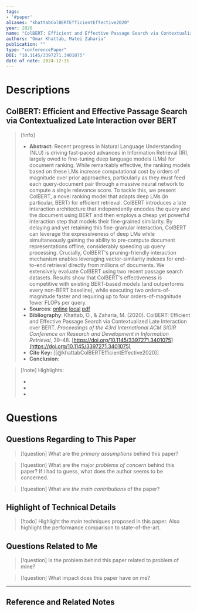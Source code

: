 ```yaml
---
tags:
- '#paper'
aliases: "khattabColBERTEfficientEffective2020"
year: 2020
name: "ColBERT: Efficient and Effective Passage Search via Contextualized Late Interaction over BERT"
authors: "Omar Khattab, Matei Zaharia"
publication: ""
type: "conferencePaper"
DOI: "10.1145/3397271.3401075"
date of note: 2024-12-31 
---
```

# Descriptions

## ColBERT: Efficient and Effective Passage Search via Contextualized Late Interaction over BERT 
> [!info] 
> - **Abstract:** Recent progress in Natural Language Understanding (NLU) is driving fast-paced advances in Information Retrieval (IR), largely owed to fine-tuning deep language models (LMs) for document ranking. While remarkably effective, the ranking models based on these LMs increase computational cost by orders of magnitude over prior approaches, particularly as they must feed each query-document pair through a massive neural network to compute a single relevance score. To tackle this, we present ColBERT, a novel ranking model that adapts deep LMs (in particular, BERT) for efficient retrieval. ColBERT introduces a late interaction architecture that independently encodes the query and the document using BERT and then employs a cheap yet powerful interaction step that models their fine-grained similarity. By delaying and yet retaining this fine-granular interaction, ColBERT can leverage the expressiveness of deep LMs while simultaneously gaining the ability to pre-compute document representations offline, considerably speeding up query processing. Crucially, ColBERT's pruning-friendly interaction mechanism enables leveraging vector-similarity indexes for end-to-end retrieval directly from millions of documents. We extensively evaluate ColBERT using two recent passage search datasets. Results show that ColBERT's effectiveness is competitive with existing BERT-based models (and outperforms every non-BERT baseline), while executing two orders-of-magnitude faster and requiring up to four orders-of-magnitude fewer FLOPs per query. 
> - **Sources**: [online](http://zotero.org/users/13492210/items/CCTBD7LB) [local](zotero://select/library/items/CCTBD7LB) [pdf](file:////home/lukexie/Documents/Papers/storage/RS6HL9GD/Khattab%20and%20Zaharia%20-%202020%20-%20ColBERT%20Efficient%20and%20Effective%20Passage%20Search%20via%20Contextualized%20Late%20Interaction%20over%20BERT.pdf) 
> - **Bibliography**: Khattab, O., & Zaharia, M. (2020). ColBERT: Efficient and Effective Passage Search via Contextualized Late Interaction over BERT. _Proceedings of the 43rd International ACM SIGIR Conference on Research and Development in Information Retrieval_, 39–48. [https://doi.org/10.1145/3397271.3401075](https://doi.org/10.1145/3397271.3401075)
> - **Cite Key:** [[@khattabColBERTEfficientEffective2020]] 
> - **Conclusion**:


>[!note] Highlights:
>
>-
>-
>-



# Questions
## Questions Regarding to This Paper


>[!question] 
>What are the *primary assumptions* behind this paper?



>[!question]
>What are the major *problems of concern* behind this paper? If i had to guess, what does the author seems to be concerned. 




>[!question]
>What are *the main contributions* of the paper?



## Highlight of Technical Details


>[!todo]
>Highlight the main techniques proposed in this paper. Also highlight the performance comparison to state-of-the-art.



## Questions Related to Me


> [!question] 
> Is the problem behind this paper related to problem of mine?



> [!question] 
> What impact does this paper have on me?




----

## Reference and Related Notes